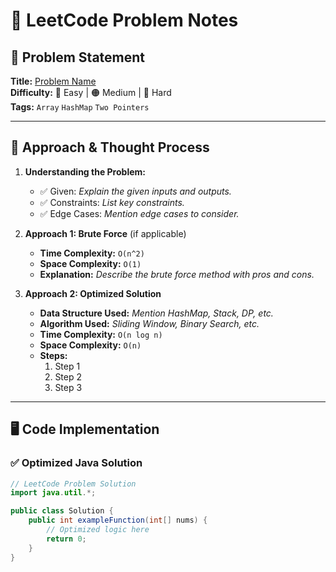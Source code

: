 # 🚀 LeetCode Problem Notes

## 📝 Problem Statement
**Title:** [Problem Name](https://leetcode.com/problems/example/)  
**Difficulty:** 🔵 Easy | 🟠 Medium | 🔴 Hard  
**Tags:** `Array` `HashMap` `Two Pointers`  

---

## 📌 Approach & Thought Process
1. **Understanding the Problem:**  
   - ✅ Given: _Explain the given inputs and outputs._
   - ✅ Constraints: _List key constraints._
   - ✅ Edge Cases: _Mention edge cases to consider._

2. **Approach 1: Brute Force** (if applicable)  
   - **Time Complexity:** `O(n^2)`
   - **Space Complexity:** `O(1)`
   - **Explanation:** _Describe the brute force method with pros and cons._

3. **Approach 2: Optimized Solution**  
   - **Data Structure Used:** _Mention HashMap, Stack, DP, etc._
   - **Algorithm Used:** _Sliding Window, Binary Search, etc._
   - **Time Complexity:** `O(n log n)`
   - **Space Complexity:** `O(n)`
   - **Steps:**  
     1. Step 1  
     2. Step 2  
     3. Step 3  

---

## 🖥️ Code Implementation

### ✅ **Optimized Java Solution**
```java
// LeetCode Problem Solution
import java.util.*;

public class Solution {
    public int exampleFunction(int[] nums) {
        // Optimized logic here
        return 0;
    }
}
